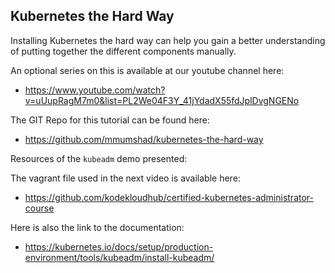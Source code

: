 ## Kubernetes the Hard Way

Installing Kubernetes the hard way can help you gain a better understanding of putting together the different components manually.

An optional series on this is available at our youtube channel here:

- https://www.youtube.com/watch?v=uUupRagM7m0&list=PL2We04F3Y_41jYdadX55fdJplDvgNGENo

The GIT Repo for this tutorial can be found here:

- https://github.com/mmumshad/kubernetes-the-hard-way

Resources of the `kubeadm` demo presented:

The vagrant file used in the next video is available here:

- https://github.com/kodekloudhub/certified-kubernetes-administrator-course

Here is also the link to the documentation:

- https://kubernetes.io/docs/setup/production-environment/tools/kubeadm/install-kubeadm/
